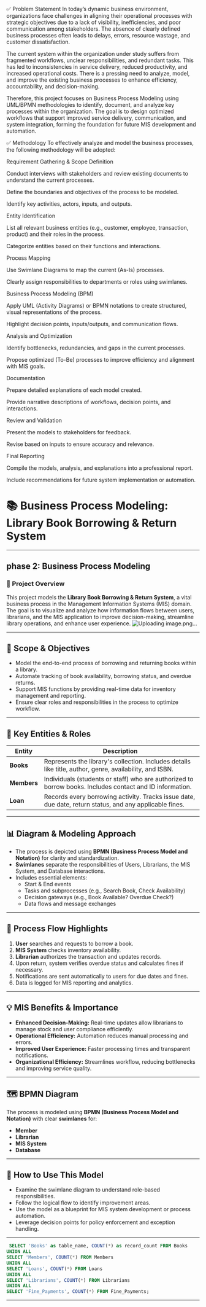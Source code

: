 ✅ Problem Statement
In today’s dynamic business environment, organizations face challenges in aligning their operational processes with strategic objectives due to a lack of visibility, inefficiencies, and poor communication among stakeholders. The absence of clearly defined business processes often leads to delays, errors, resource wastage, and customer dissatisfaction.

The current system within the organization under study suffers from fragmented workflows, unclear responsibilities, and redundant tasks. This has led to inconsistencies in service delivery, reduced productivity, and increased operational costs. There is a pressing need to analyze, model, and improve the existing business processes to enhance efficiency, accountability, and decision-making.

Therefore, this project focuses on Business Process Modeling using UML/BPMN methodologies to identify, document, and analyze key processes within the organization. The goal is to design optimized workflows that support improved service delivery, communication, and system integration, forming the foundation for future MIS development and automation.

✅ Methodology
To effectively analyze and model the business processes, the following methodology will be adopted:

Requirement Gathering & Scope Definition

Conduct interviews with stakeholders and review existing documents to understand the current processes.

Define the boundaries and objectives of the process to be modeled.

Identify key activities, actors, inputs, and outputs.

Entity Identification

List all relevant business entities (e.g., customer, employee, transaction, product) and their roles in the process.

Categorize entities based on their functions and interactions.

Process Mapping

Use Swimlane Diagrams to map the current (As-Is) processes.

Clearly assign responsibilities to departments or roles using swimlanes.

Business Process Modeling (BPM)

Apply UML (Activity Diagrams) or BPMN notations to create structured, visual representations of the process.

Highlight decision points, inputs/outputs, and communication flows.

Analysis and Optimization

Identify bottlenecks, redundancies, and gaps in the current processes.

Propose optimized (To-Be) processes to improve efficiency and alignment with MIS goals.

Documentation

Prepare detailed explanations of each model created.

Provide narrative descriptions of workflows, decision points, and interactions.

Review and Validation

Present the models to stakeholders for feedback.

Revise based on inputs to ensure accuracy and relevance.

Final Reporting

Compile the models, analysis, and explanations into a professional report.

Include recommendations for future system implementation or automation.
















# 📚 Business Process Modeling: Library Book Borrowing & Return System

---
## phase 2: Business Process Modeling 
### 🚀 Project Overview

This project models the **Library Book Borrowing & Return System**, a vital business process in the Management Information Systems (MIS) domain. 
The goal is to visualize and analyze how information flows between users, librarians, and the MIS application to improve decision-making, streamline library operations, and enhance user experience.
![Uploading image.png…]()

---

## 🎯 Scope & Objectives

- Model the end-to-end process of borrowing and returning books within a library.
- Automate tracking of book availability, borrowing status, and overdue returns.
- Support MIS functions by providing real-time data for inventory management and reporting.
- Ensure clear roles and responsibilities in the process to optimize workflow.

---

## 🧩 Key Entities & Roles

| Entity   | Description |
|----------|-------------|
| **Books**   | Represents the library's collection. Includes details like title, author, genre, availability, and ISBN. |
| **Members** | Individuals (students or staff) who are authorized to borrow books. Includes contact and ID information. |
| **Loan**    | Records every borrowing activity. Tracks issue date, due date, return status, and any applicable fines. |

---

## 📊 Diagram & Modeling Approach

- The process is depicted using **BPMN (Business Process Model and Notation)** for clarity and standardization.
- **Swimlanes** separate the responsibilities of Users, Librarians, the MIS System, and Database interactions.
- Includes essential elements:
  - Start & End events
  - Tasks and subprocesses (e.g., Search Book, Check Availability)
  - Decision gateways (e.g., Book Available? Overdue Check?)
  - Data flows and message exchanges

---

## 🔄 Process Flow Highlights

1. **User** searches and requests to borrow a book.
2. **MIS System** checks inventory availability.
3. **Librarian** authorizes the transaction and updates records.
4. Upon return, system verifies overdue status and calculates fines if necessary.
5. Notifications are sent automatically to users for due dates and fines.
6. Data is logged for MIS reporting and analytics.

---

## 💡 MIS Benefits & Importance

- **Enhanced Decision-Making:** Real-time updates allow librarians to manage stock and user compliance efficiently.
- **Operational Efficiency:** Automation reduces manual processing and errors.
- **Improved User Experience:** Faster processing times and transparent notifications.
- **Organizational Efficiency:** Streamlines workflow, reducing bottlenecks and improving service quality.

---
## 🗺️ BPMN Diagram

The process is modeled using **BPMN (Business Process Model and Notation)** with clear **swimlanes** for:

- **Member**
- **Librarian**
- **MIS System**
- **Database**

---

## 📂 How to Use This Model

- Examine the swimlane diagram to understand role-based responsibilities.
- Follow the logical flow to identify improvement areas.
- Use the model as a blueprint for MIS system development or process automation.
- Leverage decision points for policy enforcement and exception handling.

---

```sql
 SELECT 'Books' as table_name, COUNT(*) as record_count FROM Books
UNION ALL
SELECT 'Members', COUNT(*) FROM Members
UNION ALL
SELECT 'Loans', COUNT(*) FROM Loans
UNION ALL  
SELECT 'Librarians', COUNT(*) FROM Librarians
UNION ALL
SELECT 'Fine_Payments', COUNT(*) FROM Fine_Payments;

```
---
